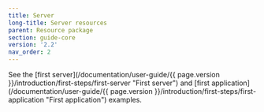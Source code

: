 ```yaml
---
title: Server
long-title: Server resources
parent: Resource package
section: guide-core
version: '2.2'
nav_order: 2
---
```

See the [first server](/documentation/user-guide/{{ page.version }}/introduction/first-steps/first-server "First server")
and [first application](/documentation/user-guide/{{ page.version }}/introduction/first-steps/first-application "First application")
examples.

